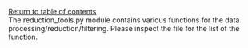 [Return to table of contents](index.md)<br/>
The reduction_tools.py module contains various functions for the data processing/reduction/filtering.
Please inspect the file for the list of the function.